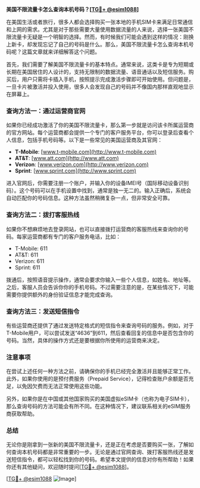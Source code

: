 **美国不限流量卡怎么查询本机号码？[[TG💪+ @esim1088](https://t.me/s/esim1088)]**

在美国生活或者旅行，很多人都会选择购买一张本地的手机SIM卡来满足日常通信和上网的需求。尤其是对于那些需要大量使用数据流量的人来说，选择一张美国不限流量卡无疑是一个明智的选择。然而，有时候我们可能会遇到这样的情况：刚换上新卡，却发现忘记了自己的号码是什么。那么，美国不限流量卡怎么查询本机号码呢？这篇文章就来详细解答这个问题。

首先，我们需要了解美国不限流量卡的基本特点。通常来说，这类卡是专为短期或长期在美国居住的人设计的，支持无限制的数据流量、语音通话以及短信服务。购买后，用户只需将卡插入手机，按照提示完成激活步骤即可开始使用。但问题是，一旦卡片被激活并投入使用，很多人会发现自己的号码并不像国内那样直观地显示在屏幕上。

### 查询方法一：通过运营商官网

如果你已经成功激活了你的美国不限流量卡，那么第一步就是访问该卡所属运营商的官方网站。每个运营商都会提供一个专门的客户服务平台，你可以登录后查看个人信息，包括手机号码等。以下是一些常见的美国运营商及其官网：

- **T-Mobile**: [www.t-mobile.com](http://www.t-mobile.com)
- **AT&T**: [www.att.com](http://www.att.com)
- **Verizon**: [www.verizon.com](http://www.verizon.com)
- **Sprint**: [www.sprint.com](http://www.sprint.com)

进入官网后，你需要注册一个账户，并输入你的设备IMEI号（国际移动设备识别码）。这个号码可以在手机设置中找到，通常是独一无二的。输入正确后，系统会自动匹配你的号码信息。这种方法虽然稍微复杂一点，但非常安全可靠。

### 查询方法二：拨打客服热线

如果你不想麻烦地去登录网站，也可以直接拨打运营商的客服热线来查询你的号码。每家运营商都有专门的客户服务电话，比如：

- T-Mobile: 611
- AT&T: 611
- Verizon: 611
- Sprint: 611

拨通后，按照语音提示操作，通常会要求你输入一些个人信息，如姓名、地址等。之后，客服人员会告诉你你的手机号码。不过需要注意的是，在某些情况下，可能需要你提供额外的身份验证信息才能完成查询。

### 查询方法三：发送短信指令

有些运营商还提供了通过发送特定格式的短信指令来查询号码的服务。例如，对于T-Mobile用户，可以尝试发送“4636”到611，然后查看回复的信息中是否包含你的号码。当然，具体的操作方式还是要根据你所使用的运营商来决定。

### 注意事项

在尝试上述任何一种方法之前，请确保你的手机已经完全激活并且能够正常工作。此外，如果你使用的是预付费服务（Prepaid Service），记得检查账户余额是否充足，以免因欠费而无法正常使用这些功能。

另外，如果你是在中国或其他国家购买的美国虚拟eSIM卡（也称为电子SIM卡），那么查询号码的方法可能会有所不同。在这种情况下，建议联系相关的eSIM服务商获取帮助。

### 总结

无论你是刚拿到一张新的美国不限流量卡，还是正在考虑是否要购买一张，了解如何查询本机号码都是非常重要的一步。无论是通过官网查询、拨打客服热线还是发送短信指令，都可以轻松找到你的号码。希望本文提供的信息对你有所帮助！如果你还有其他疑问，欢迎随时提问[[TG💪+ @esim1088](https://t.me/s/esim1088)]。

[[TG💪+ @esim1088](https://t.me/s/esim1088) ![Image](https://i.postimg.cc/4NQfJmqS/Snipaste-2025-05-13-00-14-12.png)]